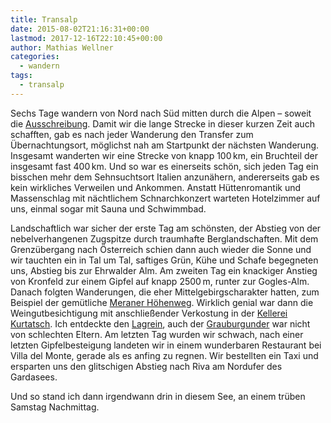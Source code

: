 ```yaml
---
title: Transalp
date: 2015-08-02T21:16:31+00:00
lastmod: 2017-12-16T22:10:45+00:00
author: Mathias Wellner
categories:
  - wandern
tags:
  - transalp
---
```

Sechs Tage wandern von Nord nach Süd mitten durch die Alpen &ndash; soweit die <a href="http://www.frosch-sportreisen.de/wanderreisen/transalp-trekking.aspx" title="Transalp - Trekking" target="_blank">Ausschreibung</a>. Damit wir die lange Strecke in dieser kurzen Zeit auch schafften, gab es nach jeder Wanderung den Transfer zum Übernachtungsort, möglichst nah am Startpunkt der nächsten Wanderung. Insgesamt wanderten wir eine Strecke von knapp 100&thinsp;km, ein Bruchteil der insgesamt fast 400&thinsp;km. Und so war es einerseits schön, sich jeden Tag ein bisschen mehr dem Sehnsuchtsort Italien anzunähern, andererseits gab es kein wirkliches Verweilen und Ankommen. Anstatt Hüttenromantik und Massenschlag mit nächtlichem Schnarchkonzert warteten Hotelzimmer auf uns, einmal sogar mit Sauna und Schwimmbad. 

Landschaftlich war sicher der erste Tag am schönsten, der Abstieg von der nebelverhangenen Zugspitze durch traumhafte Berglandschaften. Mit dem Grenzübergang nach Österreich schien dann auch wieder die Sonne und wir tauchten ein in Tal um Tal, saftiges Grün, Kühe und Schafe begegneten uns, Abstieg bis zur Ehrwalder Alm. Am zweiten Tag ein knackiger Anstieg von Kronfeld zur einem Gipfel auf knapp 2500&thinsp;m, runter zur Gogles-Alm. Danach folgten Wanderungen, die eher Mittelgebirgscharakter hatten, zum Beispiel der gemütliche <a href="https://de.wikipedia.org/wiki/Meraner_H%C3%B6henweg" title="Meraner Höhenweg" target="_blank">Meraner Höhenweg</a>. Wirklich genial war dann die Weingutbesichtigung mit anschließender Verkostung in der <a href="http://www.kellerei-kurtatsch.it/" title="Kellerei Kurtatsch" target="_blank">Kellerei Kurtatsch</a>. Ich entdeckte den <a href="http://www.kellerei-kurtatsch.it/weine/lagen/lagrein/" title="Südtirol Lagrein" target="_blank" class="broken_link">Lagrein</a>, auch der <a href="http://www.kellerei-kurtatsch.it/weine/lagen/pinot-grigio/" title="Südtirol Pinot Grigio" target="_blank" class="broken_link">Grauburgunder</a> war nicht von schlechten Eltern. Am letzten Tag wurden wir schwach, nach einer letzten Gipfelbesteigung landeten wir in einem wunderbaren Restaurant bei Villa del Monte, gerade als es anfing zu regnen. Wir bestellten ein Taxi und ersparten uns den glitschigen Abstieg nach Riva am Nordufer des Gardasees. 

Und so stand ich dann irgendwann drin in diesem See, an einem trüben Samstag Nachmittag.